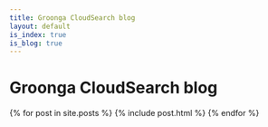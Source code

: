 ```yaml
---
title: Groonga CloudSearch blog
layout: default
is_index: true
is_blog: true
---
```

# Groonga CloudSearch blog

{% for post in site.posts %}
  {% include post.html %}
{% endfor %}

